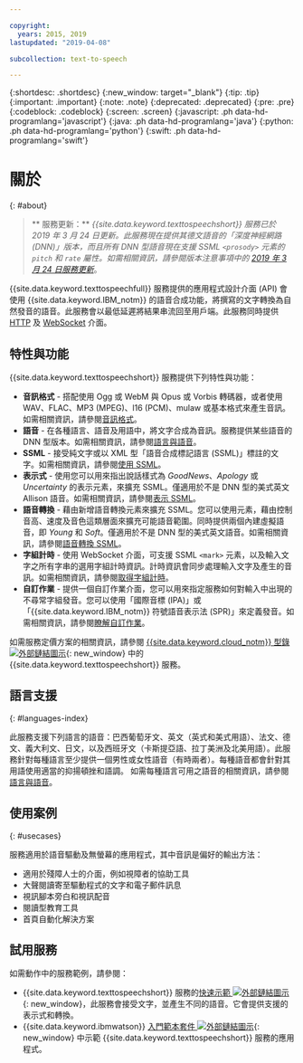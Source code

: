 ```yaml
---

copyright:
  years: 2015, 2019
lastupdated: "2019-04-08"

subcollection: text-to-speech

---
```


{:shortdesc: .shortdesc}
{:new_window: target="_blank"}
{:tip: .tip}
{:important: .important}
{:note: .note}
{:deprecated: .deprecated}
{:pre: .pre}
{:codeblock: .codeblock}
{:screen: .screen}
{:javascript: .ph data-hd-programlang='javascript'}
{:java: .ph data-hd-programlang='java'}
{:python: .ph data-hd-programlang='python'}
{:swift: .ph data-hd-programlang='swift'}

# 關於
{: #about}

> ** 服務更新：** *{{site.data.keyword.texttospeechshort}} 服務已於 2019 年 3 月 24 日更新。此服務現在提供其德文語音的「深度神經網路 (DNN)」版本，而且所有 DNN 型語音現在支援 SSML `<prosody>` 元素的 `pitch` 和 `rate` 屬性。如需相關資訊，請參閱版本注意事項中的 [2019 年 3 月 24 日服務更新](/docs/services/text-to-speech/release-notes.html#March2019c)*。

{{site.data.keyword.texttospeechfull}} 服務提供的應用程式設計介面 (API) 會使用 {{site.data.keyword.IBM_notm}} 的語音合成功能，將撰寫的文字轉換為自然發音的語音。此服務會以最低延遲將結果串流回至用戶端。此服務同時提供 [HTTP](/docs/services/text-to-speech/http.html) 及 [WebSocket](/docs/services/text-to-speech/websockets.html) 介面。

## 特性與功能

{{site.data.keyword.texttospeechshort}} 服務提供下列特性與功能：

-   **音訊格式** - 搭配使用 Ogg 或 WebM 與 Opus 或 Vorbis 轉碼器，或者使用 WAV、FLAC、MP3 (MPEG)、l16 (PCM)、mulaw 或基本格式來產生音訊。如需相關資訊，請參閱[音訊格式](/docs/services/text-to-speech/audio-formats.html)。
-   **語音** - 在各種語言、語音及用語中，將文字合成為音訊。服務提供某些語音的 DNN 型版本。如需相關資訊，請參閱[語言與語音](/docs/services/text-to-speech/voices.html)。
-   **SSML** - 接受純文字或以 XML 型「語音合成標記語言 (SSML)」標註的文字。如需相關資訊，請參閱[使用 SSML](/docs/services/text-to-speech/SSML.html)。
-   **表示式** - 使用您可以用來指出說話樣式為 *GoodNews*、*Apology* 或 *Uncertainty* 的表示元素，來擴充 SSML。僅適用於不是 DNN 型的美式英文 Allison 語音。如需相關資訊，請參閱[表示 SSML](/docs/services/text-to-speech/SSML-expressive.html)。
-   **語音轉換** - 藉由新增語音轉換元素來擴充 SSML。您可以使用元素，藉由控制音高、速度及音色這類層面來擴充可能語音範圍。同時提供兩個內建虛擬語音，即 *Young* 和 *Soft*。僅適用於不是 DNN 型的美式英文語音。如需相關資訊，請參閱[語音轉換 SSML](/docs/services/text-to-speech/SSML-transformation.html)。
-   **字組計時** - 使用 WebSocket 介面，可支援 SSML `<mark>` 元素，以及輸入文字之所有字串的選用字組計時資訊。計時資訊會同步處理輸入文字及產生的音訊。如需相關資訊，請參閱[取得字組計時](/docs/services/text-to-speech/word-timing.html)。
-   **自訂作業** - 提供一個自訂作業介面，您可以用來指定服務如何對輸入中出現的不尋常字組發音。您可以使用「國際音標 (IPA)」或「{{site.data.keyword.IBM_notm}} 符號語音表示法 (SPR)」來定義發音。如需相關資訊，請參閱[瞭解自訂作業](/docs/services/text-to-speech/custom-intro.html)。

如需服務定價方案的相關資訊，請參閱 [{{site.data.keyword.cloud_notm}} 型錄 ![外部鏈結圖示](../../icons/launch-glyph.svg "外部鏈結圖示")](https://{DomainName}/catalog/services/text-to-speech){: new_window} 中的 {{site.data.keyword.texttospeechshort}} 服務。

## 語言支援
{: #languages-index}

此服務支援下列語言的語音：巴西葡萄牙文、英文（英式和美式用語）、法文、德文、義大利文、日文，以及西班牙文（卡斯提亞語、拉丁美洲及北美用語）。此服務針對每種語言至少提供一個男性或女性語音（有時兩者）。每種語音都會針對其用語使用適當的抑揚頓挫和語調。
如需每種語言可用之語音的相關資訊，請參閱[語言與語音](/docs/services/text-to-speech/voices.html)。

## 使用案例
{: #usecases}

服務適用於語音驅動及無螢幕的應用程式，其中音訊是偏好的輸出方法：

-   適用於殘障人士的介面，例如視障者的協助工具
-   大聲閱讀寄至驅動程式的文字和電子郵件訊息
-   視訊腳本旁白和視訊配音
-   閱讀型教育工具
-   首頁自動化解決方案

## 試用服務

如需動作中的服務範例，請參閱：

-   {{site.data.keyword.texttospeechshort}} 服務的[快速示範 ![外部鏈結圖示](../../icons/launch-glyph.svg "外部鏈結圖示")](https://text-to-speech-demo.ng.bluemix.net/){: new_window}，此服務會接受文字，並產生不同的語音。它會提供支援的表示式和轉換。
-   {{site.data.keyword.ibmwatson}} [入門範本套件 ![外部鏈結圖示](../../icons/launch-glyph.svg "外部鏈結圖示")](http://www.ibm.com/watson/developercloud/starter-kits.html){: new_window} 中示範 {{site.data.keyword.texttospeechshort}} 服務的應用程式。
